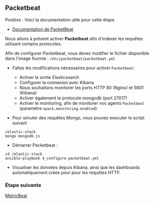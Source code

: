 ## Packetbeat

Positive
: Voici la documentation utile pour cette étape

- [Documentation de PacketBeat](https://www.elastic.co/guide/en/beats/packetbeat/current/index.html)

Nous allons à présent activer **Packetbeat** afin d'indexer les requêtes utilisant certains protocoles.

Afin de configurer Packetbeat, vous devez modifier le fichier disponible dans l'image fournie : `/etc/packetbeat/packetbeat.yml`

- Faites les modifications nécessaires pour activer `Packetbeat`:

  - Activer la sortie Elasticsearch
  - Configurer la connexion avec Kibana
  - Nous souhaitons monitorer les ports HTTP 80 (Nginx) et 5601 (Kibana)
  - Activer également le protocole mongodb (port 27017)
  - Activer le monitoring, afin de monitorer vos agents `Packetbeat` (paramètre `xpack.monitoring.enabled`)

- Pour simuler des requêtes Mongo, vous pouvez executer le script suivant

```shell
/elastic-stack
mongo mongodb.js
```

- Démarrer Packetbeat :

```
cd /elastic-stack
ansible-playbook 4_configure-packetbeat.yml
```

- Visualiser les données depuis Kibana, ainsi que les dashboards automatiquement crées pour pour les requêtes HTTP.

### Étape suivante

[MetricBeat](https://github.com/Gillespie59/codelab-elastic/tree/devfest-nantes/steps/step4.md)
